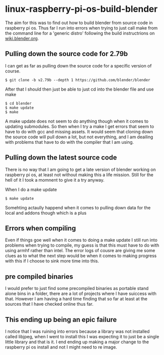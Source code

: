 # linux-raspberry-pi-os-build-blender

The aim for this was to find out how to build blender from source code in raspberry pi os. Thus far I run into errors when trying to just call make from the command line for a 'generic distro' following the build instructrions on [wiki.blender.org](https://wiki.blender.org/wiki/Building_Blender/Linux/Generic_Distro).

## Pulling down the source code for 2.79b

I can get as far as pulling down the source code for a specific version of course.

```
$ git clone -b v2.79b --depth 1 https://github.com/blender/blender
```

After that I should then just be able to just cd into the blender file and use make

```
$ cd blender
$ make update
$ make
```

A make update does not seem to do anything though when it comes to updating submodules. So then when I try a make I get errors that seem to have to do with gcc and missing assets. It would seem that cloning down the source code will pull down a lot, but not everything, and I am deailing with problems that have to do with the compiler that I am using.

## Pulling down the latest source code

There is no way that I am going to get a late version of blender working on raspberry pi os, at least not without making this a life mission. Still for the hell of it I took a momnent to give it a try anyway.

When I do a make update

```
$ make update
```

Somehting actaully happend when it comes to pulling down data for the local and addons though which is a plus

## Errors when compiling

Even if things goe well when it comes to doing a make update I still run into problems when trying to compile, my guess is that this must have to do with using armhf rather than intel. The error logs of cousre are giving me some clues as to what the next step would be when it comes to making progress with this if I choose to sink more time into this. 

## pre compiled binaries

I would prefer to just find some precompiled binaries as portable stand alone bins in a folder, there are a lot of projects where I have suiccess with that. However I am having a hard time finding that so far at least at the sources that I have checked online thus far.

## This ending up being an epic failure

I notice that I was ruining into errors because a library was not installed called libjpeg, when I went to install this I was expecting it to just be a single little library and that is it. I end ending up making a major change to the raspberry pi os install and not I might need to re image.

